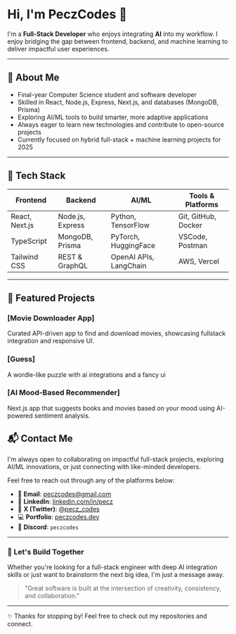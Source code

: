 
# Hi, I'm PeczCodes 👋

I'm a **Full-Stack Developer** who enjoys integrating **AI** into my workflow. I enjoy bridging the gap between frontend, backend, and machine learning to deliver impactful user experiences.

---

## 🚀 About Me

- Final-year Computer Science student and software developer
- Skilled in React, Node.js, Express, Next.js, and databases (MongoDB, Prisma)
- Exploring AI/ML tools to build smarter, more adaptive applications
- Always eager to learn new technologies and contribute to open-source projects
- Currently focused on hybrid full-stack + machine learning projects for 2025

---

## 🔧 Tech Stack

| Frontend            | Backend          | AI/ML                  | Tools & Platforms     |
|---------------------|------------------|------------------------|-----------------------|
| React, Next.js      | Node.js, Express | Python, TensorFlow     | Git, GitHub, Docker   |
| TypeScript          | MongoDB, Prisma  | PyTorch, HuggingFace   | VSCode, Postman       |
| Tailwind CSS        | REST & GraphQL   | OpenAI APIs, LangChain | AWS, Vercel           |

---

## 📂 Featured Projects

### [Movie Downloader App] 
Curated API-driven app to find and download movies, showcasing fullstack integration and responsive UI.

### [Guess]
A wordle-like puzzle with ai integrations and a fancy ui

### [AI Mood-Based Recommender]
Next.js app that suggests books and movies based on your mood using AI-powered sentiment analysis.


## 📬 Contact Me

I'm always open to collaborating on impactful full-stack projects, exploring AI/ML innovations, or just connecting with like-minded developers.

Feel free to reach out through any of the platforms below:

- 📧 **Email**: [peczcodes@gmail.com](mailto:peczcodes@gmail.com)
- 💼 **LinkedIn**: [linkedin.com/in/pecz](https://linkedin.com/in/peczcodes)
- 🧠 **X (Twitter)**: [@pecz_codes](https://twitter.com/pecz_codes)
- 💻 **Portfolio**: [peczcodes.dev](https://pecz.dev)
- 💬 **Discord**: `peczcodes`

---

### 🤝 Let's Build Together

Whether you're looking for a full-stack engineer with deep AI integration skills or just want to brainstorm the next big idea, I'm just a message away.

> “Great software is built at the intersection of creativity, consistency, and collaboration.”

---

✨ Thanks for stopping by! Feel free to check out my repositories and connect.
